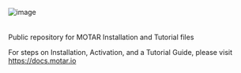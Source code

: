 ![image](https://github.com/user-attachments/assets/94a05b96-b2ee-4d42-9cbc-231928e11331)
<br>
<br>
<br>
Public repository for MOTAR Installation and Tutorial files

For steps on Installation, Activation, and a Tutorial Guide, please visit https://docs.motar.io
